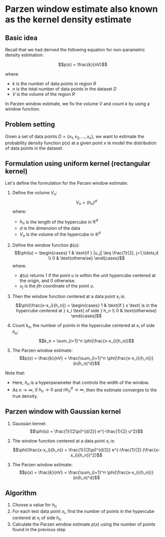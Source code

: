 # Parzen window estimate also known as the kernel density estimate

## Basic idea

Recall that we had derived the following equation for non-parametric density estimation:

$$p(x) = \frac{k}{nV}$$

where:
- $k$ is the number of data points in region $R$
- $n$ is the total number of data points in the dataset $D$
- $V$ is the volume of the region $R$

In Parzen window estimate, we fix the volume $V$ and count $k$ by using a window function.

## Problem setting
Given a set of data points $D = \{x_1, x_2, ..., x_n\}$, we want to estimate the probability density function $p(x)$ at a given point $x$ ie model the distribution of data points in the dataset.

## Formulation using uniform kernel (rectangular kernel)

Let's define the formulation for the Parzen window estimate:

1. Define the volume $V_n$:
   $$V_n = (h_n)^d$$
   where:
   - $h_n$ is the length of the hypercube in $\mathbb{R}^d$
   - $d$ is the dimension of the data
   - $V_n$ is the volume of the hypercube in $\mathbb{R}^d$

2. Define the window function $\phi(u)$:
   $$\phi(u) = \begin{cases}
   1 & \text{if } |u_j| \leq \frac{1}{2}, j=1,\ldots,d \\
   0 & \text{otherwise}
   \end{cases}$$
   where:
   - $\phi(u)$ returns 1 if the point $u$ is within the unit hypercube centered at the origin, and 0 otherwise.
   - $u_j$ is the $j$th coordinate of the point $u$.

3. Then the window function centered at a data point $x_i$ is:
   $$\phi(\frac{x-x_i}{h_n}) = \begin{cases}
   1 & \text{if } x \text{ is in the hypercube centered at } x_i \text{ of side } h_n \\
   0 & \text{otherwise}
   \end{cases}$$

4. Count $k_n$, the number of points in the hypercube centered at $x_i$ of side $h_n$:
   $$k_n = \sum_{i=1}^n \phi(\frac{x-x_i}{h_n})$$

5. The Parzen window estimate:
   $$p(x) = \frac{k}{nV} = \frac{\sum_{i=1}^n \phi(\frac{x-x_i}{h_n})}{n(h_n)^d}$$

Note that:
- Here, $h_n$ is a hyperparameter that controls the width of the window.
- As $n \to \infty$, if $h_n \to 0$ and $nh_n^d \to \infty$, then the estimate converges to the true density.

## Parzen window with Gaussian kernel

1. Gaussian kernel:
   $$\phi(u) = \frac{1}{(2\pi)^{d/2}} e^{-\frac{1}{2} u^2}$$

2. The window function centered at a data point $x_i$ is:
   $$\phi(\frac{x-x_i}{h_n}) = \frac{1}{(2\pi)^{d/2}} e^{-\frac{1}{2} (\frac{x-x_i}{h_n})^2}$$

3. The Parzen window estimate:
   $$p(x) = \frac{k}{nV} = \frac{\sum_{i=1}^n \phi(\frac{x-x_i}{h_n})}{n(h_n)^d}$$

## Algorithm

1. Choose a value for $h_n$
2. For each test data point $x_i$, find the number of points in the hypercube centered at $x_i$ of side $h_n$
3. Calculate the Parzen window estimate $p(x)$ using the number of points found in the previous step


